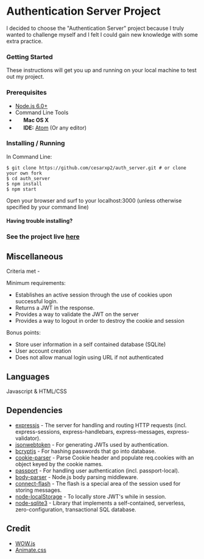# Authentication Server Project

I decided to choose the "Authentication Server" project because I truly wanted to challenge myself and I felt I could gain new knowledge with some extra practice.


### Getting Started

These instructions will get you up and running on your local machine to test out my project.

### Prerequisites

- [Node.js 6.0+](http://nodejs.org)
- Command Line Tools
- <img src="http://deluge-torrent.org/images/apple-logo.gif" height="17">&nbsp;**Mac OS X**
- <img src="https://cdn-business.discourse.org/uploads/github_atom/490/d8548f4ce56f1599.png" height="17">&nbsp;**IDE:** [Atom](https://atom.io/) (Or any editor)

### Installing / Running
In Command Line:

```
$ git clone https://github.com/cesarxp2/auth_server.git # or clone your own fork
$ cd auth_server
$ npm install
$ npm start
```

Open your browser and surf to your localhost:3000 (unless otherwise specified by your command line)

#### Having trouble installing?
### See the project live [here](https://minolta-assignment.herokuapp.com/)



## Miscellaneous

Criteria met -

Minimum requirements:
- Establishes an active session through the use of cookies upon successful login.
- Returns a JWT in the response.
- Provides a way to validate the JWT on the server
- Provides a way to logout in order to destroy the cookie and session

Bonus points:
- Store user information in a self contained database (SQLite)
- User account creation
- Does not allow manual login using URL if not authenticated

## Languages

Javascript & HTML/CSS

## Dependencies

- [expressjs](https://github.com/expressjs/express) - The server for handling and routing HTTP requests (incl. express-sessions, express-handlebars, express-messages, express-validator).
- [jsonwebtoken](https://github.com/auth0/node-jsonwebtoken) - For generating JWTs used by authentication.
- [bcryptjs](https://github.com/dcodeIO/bcrypt.js) - For hashing passwords that go into database.
- [cookie-parser](https://github.com/expressjs/cookie-parser) - Parse Cookie header and populate req.cookies with an object keyed by the cookie names.
- [passport](https://github.com/jaredhanson/passport) - For handling user authentication (incl. passport-local).
- [body-parser](https://github.com/expressjs/body-parser) - Node.js body parsing middleware.
- [connect-flash](https://github.com/jaredhanson/connect-flash) - The flash is a special area of the session used for storing messages.
- [node-localStorage](https://github.com/coolaj86/node-localStorage) - To locally store JWT's while in session.
- [node-sqlite3](https://github.com/mapbox/node-sqlite3) - Library that implements a self-contained, serverless, zero-configuration, transactional SQL database.


## Credit

- [WOW.js](http://mynameismatthieu.com/WOW/index.html)
- [Animate.css](https://daneden.github.io/animate.css/)
